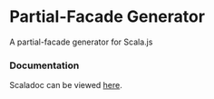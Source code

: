 # Partial-Facade Generator

A partial-facade generator for Scala.js

### Documentation
Scaladoc can be viewed [here](https://maxinertia.github.io/FacadeGenerator/latest/api/).
